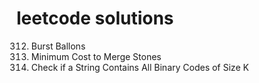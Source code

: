 # leetcode solutions
312. Burst Ballons
1000. Minimum Cost to Merge Stones
1461. Check if a String Contains All Binary Codes of Size K
